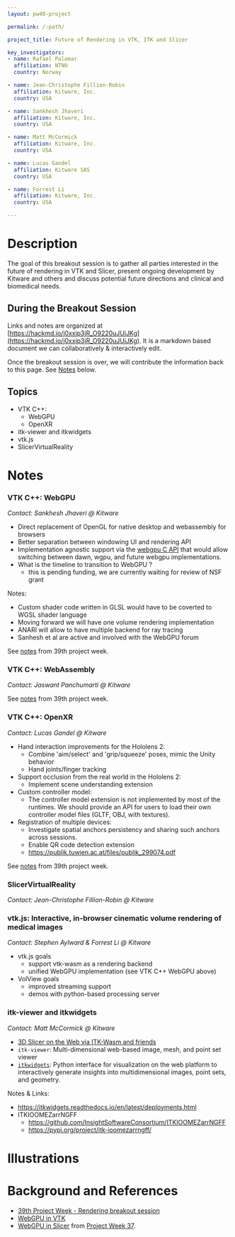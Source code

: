 ```yaml
---
layout: pw40-project

permalink: /:path/

project_title: Future of Rendering in VTK, ITK and Slicer

key_investigators:
- name: Rafael Palomar
  affiliation: NTNU
  country: Norway

- name: Jean-Christophe Fillion-Robin
  affiliation: Kitware, Inc.
  country: USA

- name: Sankhesh Jhaveri
  affiliation: Kitware, Inc.
  country: USA

- name: Matt McCormick
  affiliation: Kitware, Inc.
  country: USA

- name: Lucas Gandel
  affiliation: Kitware SAS
  country: USA

- name: Forrest Li
  affiliation: Kitware, Inc.
  country: USA

---
```


# Description

The goal of this breakout session is to gather all parties interested in the future of rendering in VTK and Slicer, present ongoing development by Kitware and others and discuss potential future directions and clinical and biomedical needs.

## During the Breakout Session

Links and notes are organized at [https://hackmd.io/j0xxip3jR_O9220uJUjJKg](https://hackmd.io/j0xxip3jR_O9220uJUjJKg). It is a markdown based document we can collaboratively & interactively edit. 

Once the breakout session is over, we will contribute the information back to this page. See [Notes](#notes) below.

## Topics

* VTK C++:
  * WebGPU
  * OpenXR
* itk-viewer and itkwidgets
* vtk.js
* SlicerVirtualReality


# Notes

### VTK C++: WebGPU

_Contact: Sankhesh Jhaveri @ Kitware_

* Direct replacement of OpenGL for native desktop and webassembly for browsers
* Better separation between windowing UI and rendering API
* Implementation agnostic support via the [webgpu C API](https://github.com/webgpu-native/webgpu-headers) that would allow switching between dawn, wgpu, and future webgpu implementations.
* What is the timeline to transition to WebGPU ?
  - this is pending funding, we are currently waiting for review of NSF grant

Notes:
* Custom shader code written in GLSL would have to be coverted to WGSL shader language
* Moving forward we will have one volume rendering implementation
* ANARI will allow to have multiple backend for ray tracing
* Sanhesh et al are active and involved with the WebGPU forum

See [notes](https://projectweek.na-mic.org/PW39_2023_Montreal/BreakoutSessions/RenderingBreakout/#vtk-c-webgpu) from 39th project week.

### VTK C++: WebAssembly

_Contact: Jaswant Panchumarti @ Kitware_

See [notes](https://projectweek.na-mic.org/PW39_2023_Montreal/BreakoutSessions/RenderingBreakout/#webassembly) from 39th project week.

### VTK C++: OpenXR

_Contact: Lucas Gandel @ Kitware_

* Hand interaction improvements for the Hololens 2:
    * Combine 'aim/select' and 'grip/squeeze' poses, mimic the Unity behavior
    * Hand joints/finger tracking
* Support occlusion from the real world in the Hololens 2:
    * Implement scene understanding extension
* Custom controller model:
    * The controller model extension is not implemented by most of the runtimes. We should provide an API for users to load their own controller model files (GLTF, OBJ, with textures).
* Registration of multiple devices:
    * Investigate spatial anchors persistency and sharing such anchors across sessions.
    * Enable QR code detection extension
    * https://publik.tuwien.ac.at/files/publik_299074.pdf

See [notes](https://projectweek.na-mic.org/PW39_2023_Montreal/BreakoutSessions/RenderingBreakout/#vtk-c-openxr) from 39th project week.


### SlicerVirtualReality

_Contact: Jean-Christophe Fillion-Robin @ Kitware_


### vtk.js: Interactive, in-browser cinematic volume rendering of medical images

_Contact: Stephen Aylward & Forrest Li @ Kitware_

* vtk.js goals
    * support vtk-wasm as a rendering backend
    * unified WebGPU implementation (see VTK C++ WebGPU above)
* VolView goals
    * improved streaming support
    * demos with python-based processing server


### itk-viewer and itkwidgets

_Contact: Matt McCormick @ Kitware_

* [3D Slicer on the Web via ITK-Wasm and friends](https://docs.google.com/presentation/d/1IHgkgNZuN9c_uYkWAnY984kLQySznB5S66S2aHt0blQ/edit#slide=id.g2a5c217f66c_0_1091)
* `itk-viewer`: Multi-dimensional web-based image, mesh, and point set viewer
* [`itkwidgets`](https://itkwidgets.readthedocs.io/en/latest/): Python interface for visualization on the web platform to interactively generate insights into multidimensional images, point sets, and geometry.

Notes & Links:
* https://itkwidgets.readthedocs.io/en/latest/deployments.html
* ITKIOOMEZarrNGFF
    * https://github.com/InsightSoftwareConsortium/ITKIOOMEZarrNGFF
    * https://pypi.org/project/itk-ioomezarrngff/

# Illustrations

<!-- Add pictures and links to videos that demonstrate what has been accomplished.
![Description of picture](Example2.jpg)
![Some more images](Example2.jpg)
-->

# Background and References

<!-- If you developed any software, include link to the source code repository.
     If possible, also add links to sample data, and to any relevant publications. -->
* [39th Project Week - Rendering breakout session](https://projectweek.na-mic.org/PW40_2024_GranCanaria/)
* [WebGPU in VTK](https://www.kitware.com/vtk-webgpu-on-the-desktop/)
* [WebGPU in Slicer](https://github.com/pieper/SlicerWGPU) from [Project Week 37](https://projectweek.na-mic.org/PW37_2022_Virtual/Projects/SlicerWGPU/).
